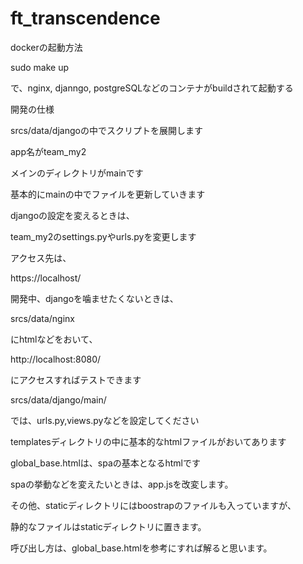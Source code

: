 # ft_transcendence

dockerの起動方法

 sudo make up
 
 で、nginx, djanngo, postgreSQLなどのコンテナがbuildされて起動する

 
開発の仕様

 srcs/data/djangoの中でスクリプトを展開します
 
 app名がteam_my2
 
 メインのディレクトリがmainです
 
 基本的にmainの中でファイルを更新していきます
 
 djangoの設定を変えるときは、
 
 team_my2のsettings.pyやurls.pyを変更します
 
アクセス先は、
 
 https://localhost/
 
 開発中、djangoを噛ませたくないときは、
 
 srcs/data/nginx
 
 にhtmlなどをおいて、
 
 http://localhost:8080/
 
 にアクセスすればテストできます

 srcs/data/django/main/
 
 では、urls.py,views.pyなどを設定してください
 
 templatesディレクトリの中に基本的なhtmlファイルがおいてあります
 
 global_base.htmlは、spaの基本となるhtmlです
  
 spaの挙動などを変えたいときは、app.jsを改変します。
 
 その他、staticディレクトリにはboostrapのファイルも入っていますが、
 
 静的なファイルはstaticディレクトリに置きます。
 
 呼び出し方は、global_base.htmlを参考にすれば解ると思います。
 